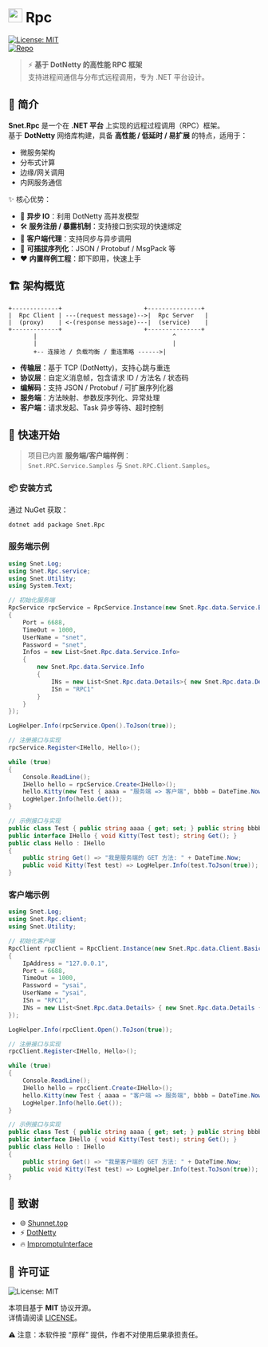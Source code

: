 # <img src="https://api.shunnet.top/pic/nuget.png" height="28"> Rpc  

[![License: MIT](https://img.shields.io/badge/License-MIT-blue.svg)](LICENSE)  
[![Repo](https://img.shields.io/badge/Repository-shunnet/Rpc-blue)](https://github.com/shunnet/Rpc)  

> ⚡ **基于 DotNetty 的高性能 RPC 框架**  
> 支持进程间通信与分布式远程调用，专为 .NET 平台设计。  

## 📖 简介

**Snet.Rpc** 是一个在 **.NET 平台** 上实现的远程过程调用（RPC）框架。  
基于 **DotNetty** 网络库构建，具备 **高性能 / 低延时 / 易扩展** 的特点，适用于：

- 微服务架构  
- 分布式计算  
- 边缘/网关调用  
- 内网服务通信  

✨ 核心优势：  
- 🔌 **异步 IO**：利用 DotNetty 高并发模型  
- 🛠 **服务注册 / 暴露机制**：支持接口到实现的快速绑定  
- 📡 **客户端代理**：支持同步与异步调用  
- 🔄 **可插拔序列化**：JSON / Protobuf / MsgPack 等  
- ❤️ **内置样例工程**：即下即用，快速上手  


## 🏗 架构概览

```text
+-------------+                       +---------------+
|  Rpc Client | ---(request message)-->|  Rpc Server   |
|  (proxy)    | <-(response message)---|  (service)    |
+-------------+                       +---------------+
       |                                      ^
       |                                      |
       +-- 连接池 / 负载均衡 / 重连策略 ------>|
```

- **传输层**：基于 TCP (DotNetty)，支持心跳与重连  
- **协议层**：自定义消息帧，包含请求 ID / 方法名 / 状态码  
- **编解码**：支持 JSON / Protobuf / 可扩展序列化器  
- **服务端**：方法映射、参数反序列化、异常处理  
- **客户端**：请求发起、Task 异步等待、超时控制  


## 🚀 快速开始

> 项目已内置 **服务端/客户端样例**：  
> `Snet.RPC.Service.Samples` 与 `Snet.RPC.Client.Samples`。

### 📦 安装方式  

通过 NuGet 获取：  

```bash
dotnet add package Snet.Rpc
```

### 服务端示例

```csharp
using Snet.Log;
using Snet.Rpc.service;
using Snet.Utility;
using System.Text;

// 初始化服务端
RpcService rpcService = RpcService.Instance(new Snet.Rpc.data.Service.Basics
{
    Port = 6688,
    TimeOut = 1000,
    UserName = "snet",
    Password = "snet",
    Infos = new List<Snet.Rpc.data.Service.Info>
    {
        new Snet.Rpc.data.Service.Info
        {
            INs = new List<Snet.Rpc.data.Details>{ new Snet.Rpc.data.Details { INames = "IHello" }},
            ISn = "RPC1"
        }
    }
});

LogHelper.Info(rpcService.Open().ToJson(true));

// 注册接口与实现
rpcService.Register<IHello, Hello>();

while (true)
{
    Console.ReadLine();
    IHello hello = rpcService.Create<IHello>();
    hello.Kitty(new Test { aaaa = "服务端 => 客户端", bbbb = DateTime.Now.ToDateTimeString() });
    LogHelper.Info(hello.Get());
}

// 示例接口与实现
public class Test { public string aaaa { get; set; } public string bbbb { get; set; } }
public interface IHello { void Kitty(Test test); string Get(); }
public class Hello : IHello
{
    public string Get() => "我是服务端的 GET 方法: " + DateTime.Now;
    public void Kitty(Test test) => LogHelper.Info(test.ToJson(true));
}
```

### 客户端示例

```csharp
using Snet.Log;
using Snet.Rpc.client;
using Snet.Utility;

// 初始化客户端
RpcClient rpcClient = RpcClient.Instance(new Snet.Rpc.data.Client.Basics
{
    IpAddress = "127.0.0.1",
    Port = 6688,
    TimeOut = 1000,
    Password = "ysai",
    UserName = "ysai",
    ISn = "RPC1",
    INs = new List<Snet.Rpc.data.Details> { new Snet.Rpc.data.Details { INames = "IHello" } },
});

LogHelper.Info(rpcClient.Open().ToJson(true));

// 注册接口与实现
rpcClient.Register<IHello, Hello>();

while (true)
{
    Console.ReadLine();
    IHello hello = rpcClient.Create<IHello>();
    hello.Kitty(new Test { aaaa = "客户端 => 服务端", bbbb = DateTime.Now.ToDateTimeString() });
    LogHelper.Info(hello.Get());
}

// 示例接口与实现
public class Test { public string aaaa { get; set; } public string bbbb { get; set; } }
public interface IHello { void Kitty(Test test); string Get(); }
public class Hello : IHello
{
    public string Get() => "我是客户端的 GET 方法: " + DateTime.Now;
    public void Kitty(Test test) => LogHelper.Info(test.ToJson(true));
}
```

## 🙏 致谢

- 🌐 [Shunnet.top](https://shunnet.top)  
- ⚡ [DotNetty](https://github.com/Azure/DotNetty/)  
- 🔥 [ImpromptuInterface](https://github.com/ekonbenefits/impromptu-interface)  


## 📜 许可证

![License: MIT](https://img.shields.io/badge/License-MIT-blue.svg)  

本项目基于 **MIT** 协议开源。  
详情请阅读 [LICENSE](LICENSE)。  

⚠️ 注意：本软件按 “原样” 提供，作者不对使用后果承担责任。  
